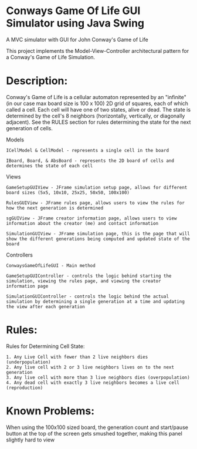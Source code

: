 # Conways Game Of Life GUI Simulator using Java Swing
A MVC simulator with GUI for John Conway's Game of Life

This project implements the Model-View-Controller architectural pattern for a Conway's Game of Life Simulation.

# Description:
  
  Conway's Game of Life is a cellular automaton represented by an "infinite" (in our case max board size is 100 x 100) 2D grid of squares, each of which called a cell. Each cell will have one of two states, alive or dead. The state is determined by the cell's 8 neighbors (horizontally, vertically, or diagonally adjacent). See the RULES section for rules determining the state for the next generation of cells.
  
  Models
  
    ICellModel & CellModel - represents a single cell in the board
    
    IBoard, Board, & AbsBoard - represents the 2D board of cells and determines the state of each cell   
    
  Views

    GameSetupGUIView - JFrame simulation setup page, allows for different board sizes (5x5, 10x10, 25x25, 50x50, 100x100)
    
    RulesGUIView - JFrame rules page, allows users to view the rules for how the next generation is determined
  
    sgGUIView - JFrame creator information page, allows users to view information about the creator (me) and contact information

    SimulationGUIView - JFrame simulation page, this is the page that will show the different generations being computed and updated state of the board

  Controllers
  
    ConwaysGameOfLifeGUI - Main method
  
    GameSetupGUIController - controls the logic behind starting the simulation, viewing the rules page, and viewing the creator information page

    SimulationGUIController - controls the logic behind the actual simulation by determining a single generation at a time and updating the view after each generation
  
  
  
# Rules:
  
  Rules for Determining Cell State:
    
    1. Any Live Cell with fewer than 2 live neighbors dies (underpopulation)
    2. Any live cell with 2 or 3 live neighbors lives on to the next generation
    3. Any live cell with more than 3 live neighbors dies (overpopulation)
    4. Any dead cell with exactly 3 live neighbors becomes a live cell (reproduction)
    
  

# Known Problems:

  When using the 100x100 sized board, the generation count and start/pause button at the top of the screen gets smushed together, making this panel slightly hard to view
  
  
